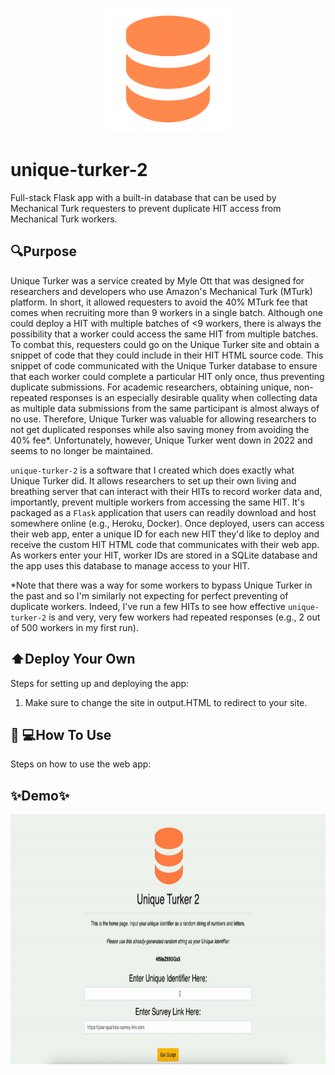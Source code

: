 <p align="center">
  <img src="website/static/styles/logo.png" width="200" height="200">
</p>

# unique-turker-2

Full-stack Flask app with a built-in database that can be used by Mechanical Turk requesters to prevent duplicate HIT access from Mechanical Turk workers.

## 🔍Purpose

Unique Turker was a service created by Myle Ott that was designed for researchers and developers who use Amazon's Mechanical Turk (MTurk) platform. In short, it allowed requesters to avoid the 40% MTurk fee that comes when recruiting more than 9 workers in a single batch. Although one could deploy a HIT with multiple batches of <9 workers, there is always the possibility that a worker could access the same HIT from multiple batches. To combat this, requesters could go on the Unique Turker site and obtain a snippet of code that they could include in their HIT HTML source code. This snippet of code communicated with the Unique Turker database to ensure that each worker could complete a particular HIT only once, thus preventing duplicate submissions. For academic researchers, obtaining unique, non-repeated responses is an especially desirable quality when collecting data as multiple data submissions from the same participant is almost always of no use. Therefore, Unique Turker was valuable for allowing researchers to not get duplicated responses while also saving money from avoiding the 40% fee\*. Unfortunately, however, Unique Turker went down in 2022 and seems to no longer be maintained.

`unique-turker-2` is a software that I created which does exactly what Unique Turker did. It allows researchers to set up their own living and breathing server that can interact with their HITs to record worker data and, importantly, prevent multiple workers from accessing the same HIT. It's packaged as a `Flask` application that users can readily download and host somewhere online (e.g., Heroku, Docker). Once deployed, users can access their web app, enter a unique ID for each new HIT they'd like to deploy and receive the custom HIT HTML code that communicates with their web app. As workers enter your HIT, worker IDs are stored in a SQLite database and the app uses this database to manage access to your HIT.

\*Note that there was a way for some workers to bypass Unique Turker in the past and so I'm similarly not expecting for perfect preventing of duplicate workers. Indeed, I've run a few HITs to see how effective `unique-turker-2` is and very, very few workers had repeated responses (e.g., 2 out of 500 workers in my first run).

## ⬆️Deploy Your Own

Steps for setting up and deploying the app:

1. Make sure to change the site in output.HTML to redirect to your site.

## 👨 💻How To Use

Steps on how to use the web app:

## ✨Demo✨

<img src="demo.gif" width="700" height="400" alt="Demo GIF">
